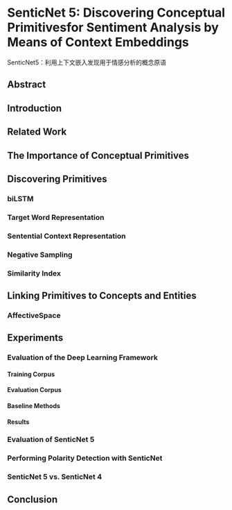 # SenticNet 5: Discovering Conceptual Primitivesfor Sentiment Analysis by Means of Context Embeddings

SenticNet5：利用上下文嵌入发现用于情感分析的概念原语

## Abstract

## Introduction
## Related Work
## The Importance of Conceptual Primitives
## Discovering Primitives
### biLSTM
### Target Word Representation
### Sentential Context Representation
### Negative Sampling
### Similarity Index
## Linking Primitives to Concepts and Entities
### AffectiveSpace
## Experiments
### Evaluation of the Deep Learning Framework
#### Training Corpus
#### Evaluation Corpus
#### Baseline Methods
#### Results
### Evaluation of SenticNet 5
### Performing Polarity Detection with SenticNet
### SenticNet 5 vs. SenticNet 4
## Conclusion
